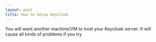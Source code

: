 ```yaml
---
layout: post
title: How to Setup Keycloak
---
```


You will want another machine/VM to host your Keycloak server. It will cause all kinds of problems if you try 
